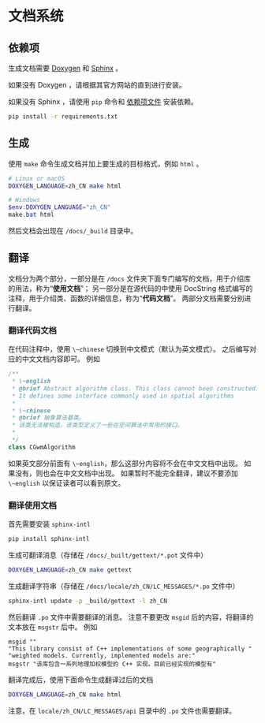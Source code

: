# 文档系统

## 依赖项

生成文档需要 [Doxygen](https://www.doxygen.nl/) 和 [Sphinx](https://www.sphinx-doc.org/) 。

如果没有 Doxygen ，请根据其官方网站的直到进行安装。

如果没有 Sphinx ，请使用 `pip` 命令和 [依赖项文件](./requirements.txt) 安装依赖。

```bash
pip install -r requirements.txt
```

## 生成

使用 `make` 命令生成文档并加上要生成的目标格式，例如 `html` 。

```bash
# Linux or macOS
DOXYGEN_LANGUAGE=zh_CN make html
```

```powershell
# Windows
$env:DOXYGEN_LANGUAGE="zh_CN"
make.bat html
```

然后文档会出现在 `/docs/_build` 目录中。

## 翻译

文档分为两个部分，一部分是在 `/docs` 文件夹下面专门编写的文档，用于介绍库的用法，称为“**使用文档**”；
另一部分是在源代码的中使用 DocString 格式编写的注释，用于介绍类、函数的详细信息，称为“**代码文档**”。
两部分文档需要分别进行翻译。

### 翻译代码文档

在代码注释中，使用 `\~chinese` 切换到中文模式（默认为英文模式）。
之后编写对应的中文文档内容即可。
例如

```cpp
/**
 * \~english
 * @brief Abstract algorithm class. This class cannot been constructed.
 * It defines some interface commonly used in spatial algorithms
 * 
 * \~chinese
 * @brief 抽象算法基类。
 * 该类无法被构造。该类型定义了一些在空间算法中常用的接口。
 * 
 */
class CGwmAlgorithm
```

如果英文部分前面有 `\~english`，那么这部分内容将不会在中文文档中出现。
如果没有，则也会在中文文档中出现。
如果暂时不能完全翻译，建议不要添加 `\~english` 以保证读者可以看到原文。

### 翻译使用文档

首先需要安装 `sphinx-intl` 

```bash
pip install sphinx-intl
```

生成可翻译消息（存储在 `/docs/_built/gettext/*.pot` 文件中）

```bash
DOXYGEN_LANGUAGE=zh_CN make gettext
```

生成翻译字符串（存储在 `/docs/locale/zh_CN/LC_MESSAGES/*.po` 文件中）

```bash
sphinx-intl update -p _build/gettext -l zh_CN
```

然后翻译 `.po` 文件中需要翻译的消息。
注意不要更改 `msgid` 后的内容，将翻译的文本放在 `msgstr` 后中。
例如

```po
msgid ""
"This library consist of C++ implementations of some geographically "
"weighted models. Currently, implemented models are:"
msgstr "该库包含一系列地理加权模型的 C++ 实现。目前已经实现的模型有"
```

翻译完成后，使用下面命令生成翻译过后的文档

```bash
DOXYGEN_LANGUAGE=zh_CN make html
```

注意，在 `locale/zh_CN/LC_MESSAGES/api` 目录中的 `.po` 文件也需要翻译。
